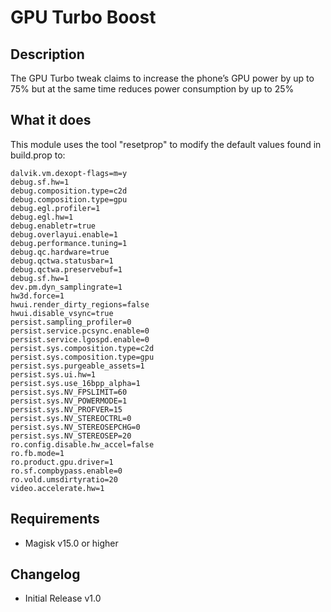 # GPU Turbo Boost
## Description
The GPU Turbo tweak claims to increase the phone’s GPU power by up to 75% but at the same time reduces power consumption by up to 25%

## What it does
This module uses the tool "resetprop" to modify the default values found in build.prop to:

	dalvik.vm.dexopt-flags=m=y
	debug.sf.hw=1
	debug.composition.type=c2d
	debug.composition.type=gpu
	debug.egl.profiler=1
	debug.egl.hw=1
	debug.enabletr=true
	debug.overlayui.enable=1
	debug.performance.tuning=1
	debug.qc.hardware=true
	debug.qctwa.statusbar=1
	debug.qctwa.preservebuf=1
	debug.sf.hw=1
	dev.pm.dyn_samplingrate=1
	hw3d.force=1
	hwui.render_dirty_regions=false
	hwui.disable_vsync=true
	persist.sampling_profiler=0
	persist.service.pcsync.enable=0
	persist.service.lgospd.enable=0
	persist.sys.composition.type=c2d
	persist.sys.composition.type=gpu
	persist.sys.purgeable_assets=1
	persist.sys.ui.hw=1
	persist.sys.use_16bpp_alpha=1
	persist.sys.NV_FPSLIMIT=60
	persist.sys.NV_POWERMODE=1
	persist.sys.NV_PROFVER=15
	persist.sys.NV_STEREOCTRL=0
	persist.sys.NV_STEREOSEPCHG=0
	persist.sys.NV_STEREOSEP=20
	ro.config.disable.hw_accel=false
	ro.fb.mode=1
	ro.product.gpu.driver=1
	ro.sf.compbypass.enable=0
	ro.vold.umsdirtyratio=20
	video.accelerate.hw=1

## Requirements
* Magisk v15.0 or higher

## Changelog 
* Initial Release v1.0
